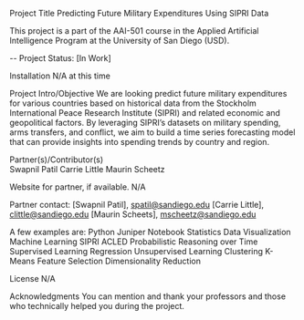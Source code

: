 Project Title
Predicting Future Military Expenditures Using SIPRI Data


This project is a part of the AAI-501 course in the Applied Artificial Intelligence Program at the University of San Diego (USD). 

-- Project Status: [In Work]

Installation
N/A at this time

Project Intro/Objective
We are looking predict future military expenditures for various countries based on historical data from the Stockholm International Peace Research Institute (SIPRI) and related economic and geopolitical factors. By leveraging SIPRI’s datasets on military spending, arms transfers, and conflict, we aim to build a time series forecasting model that can provide insights into spending trends by country and region. 

Partner(s)/Contributor(s)  
Swapnil Patil
Carrie Little
Maurin Scheetz

Website for partner, if available. 
N/A

Partner contact: [Swapnil Patil], spatil@sandiego.edu
                 [Carrie Little], clittle@sandiego.edu
                 [Maurin Scheets], mscheetz@sandiego.edu


        
A few examples are:
Python
Juniper Notebook
Statistics
Data Visualization
Machine Learning
SIPRI
ACLED
Probabilistic Reasoning over Time 
Supervised Learning
Regression
Unsupervised Learning 
Clustering
K-Means
Feature Selection
Dimensionality Reduction 

License
N/A

Acknowledgments
You can mention and thank your professors and those who technically helped you during the project. 
